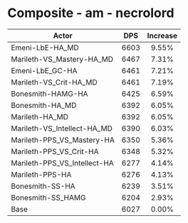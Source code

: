 # Composite - am - necrolord
| Actor | DPS | Increase |
|---|:---:|:---:|
|Emeni-LbE-HA_MD|6603|9.55%|
|Marileth-VS_Mastery-HA_MD|6467|7.31%|
|Emeni-LbE_GC-HA|6461|7.21%|
|Marileth-VS_Crit-HA_MD|6461|7.19%|
|Bonesmith-HAMG-HA|6425|6.59%|
|Bonesmith-HA_MD|6392|6.05%|
|Marileth-HA_MD|6392|6.05%|
|Marileth-VS_Intellect-HA_MD|6390|6.03%|
|Marileth-PPS_VS_Mastery-HA|6350|5.36%|
|Marileth-PPS_VS_Crit-HA|6348|5.32%|
|Marileth-PPS_VS_Intellect-HA|6277|4.14%|
|Marileth-PPS-HA|6276|4.13%|
|Bonesmith-SS-HA|6239|3.51%|
|Bonesmith-SS_HAMG|6204|2.93%|
|Base|6027|0.00%|
